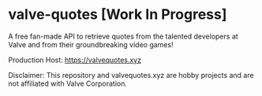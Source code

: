 # valve-quotes [Work In Progress]
A free fan-made API to retrieve quotes from the talented developers at Valve and from their groundbreaking video games!

Production Host: https://valvequotes.xyz

Disclaimer: This repository and valvequotes.xyz are hobby projects and are not affiliated with Valve Corporation. 
